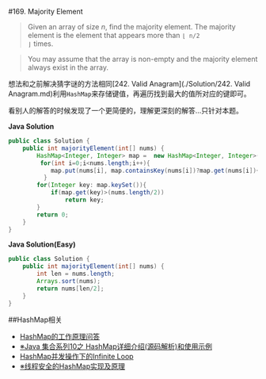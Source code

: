 #169. Majority Element

>Given an array of size <i>n</i>, find the majority element. The majority element is the element that appears more than <code>&lfloor; n/2 &rfloor;</code> times.

>You may assume that the array is non-empty and the majority element always exist in the array.


想法和之前解决猜字谜的方法相同[242. Valid Anagram](./Solution/242. Valid Anagram.md)利用`HashMap`来存储键值，再遍历找到最大的值所对应的键即可。  

看别人的解答的时候发现了一个更简便的，理解更深刻的解答...只针对本题。  

**Java Solution**
```java
public class Solution {
    public int majorityElement(int[] nums) {
        HashMap<Integer, Integer> map =  new HashMap<Integer, Integer>();
         for(int i=0;i<nums.length;i++){
            map.put(nums[i], map.containsKey(nums[i])?map.get(nums[i])+1:1);
          }
        for(Integer key: map.keySet()){
            if(map.get(key)>(nums.length/2))
                return key;
        }
        return 0;
    }
}
```


**Java Solution(Easy)**
```java
public class Solution {
    public int majorityElement(int[] nums) {
        int len = nums.length;
        Arrays.sort(nums);
        return nums[len/2];
    }
}
```




##HashMap相关
- [HashMap的工作原理问答](http://www.importnew.com/7099.html)
- [※Java 集合系列10之 HashMap详细介绍(源码解析)和使用示例](http://www.cnblogs.com/skywang12345/p/3310835.html)
- [HashMap并发操作下的Infinite Loop](http://coolshell.cn/articles/9606.html)
- [※线程安全的HashMap实现及原理](http://liqianglv2005.iteye.com/blog/2025016)